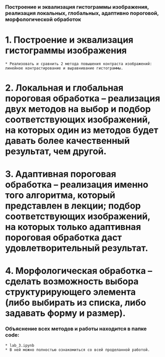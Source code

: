### Построение и эквализация гистограммы изображения, реализация локальных, глобальных, адаптивно пороговой, морфологической обработок
# 1. Построение и эквализация гистограммы изображения
    * Реализовать и сравнить 2 метода повышения контраста изображений: линейное контрастирование и выравнивание гистограммы.
# 2. Локальная и глобальная пороговая обработка – реализация двух методов на выбор и подбор соответствующих изображений, на которых один из методов будет давать более качественный результат, чем другой.
# 3. Адаптивная пороговая обработка – реализация именно того алгоритма, который представлен в лекции; подбор соответствующих изображений, на которых только адаптивная пороговая обработка даст удовлетворительный результат.
# 4. Морфологическая обработка – сделать возможность выбора структурирующего элемента (либо выбирать из списка, либо задавать форму и размер).

### Объяснение всех методов и работы находится в папке code:
    * lab_3.ipynb 
    * В ней можно полностью ознакомиться со всей проделанной работой.